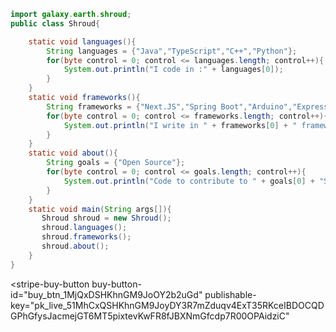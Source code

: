 ```java
import galaxy.earth.shroud;
public class Shroud{

    static void languages(){
        String languages = {"Java","TypeScript","C++","Python"};
        for(byte control = 0; control <= languages.length; control++){
            System.out.println("I code in :" + languages[0]);
        }
    }
    static void frameworks(){
        String frameworks = {"Next.JS","Spring Boot","Arduino","Express.JS","PyTorch","Keras","TensorFlow"};
        for(byte control = 0; control <= frameworks.length; control++){
            System.out.println("I write in " + frameworks[0] + " framework");
        }
    }
    static void about(){
        String goals = {"Open Source"};
        for(byte control = 0; control <= goals.length; control++){
            System.out.println("Code to contribute to " + goals[0] + "Software & Communties");
        }
    }
    static void main(String args[]){
       Shroud shroud = new Shroud();
       shroud.languages();
       shroud.frameworks();
       shroud.about();
    }
}
```
<script async
  src="https://js.stripe.com/v3/buy-button.js">
</script>

<stripe-buy-button
  buy-button-id="buy_btn_1MjQxDSHKhnGM9JoOY2b2uGd"
  publishable-key="pk_live_51MhCxQSHKhnGM9JoyDY3R7mZduqv4ExT35RKceIBDOCQDGPhGfysJacmejGT6MT5pixtevKwFR8fJBXNmGfcdp7R00OPAidziC"
>
</stripe-buy-button>
